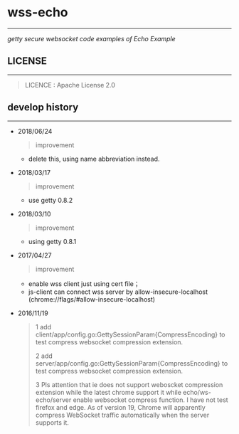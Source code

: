 # wss-echo #
---
*getty secure websocket code examples of Echo Example*

## LICENSE ##
---

> LICENCE    : Apache License 2.0

## develop history ##
---

- 2018/06/24
    > improvement
    * delete this, using name abbreviation instead.

- 2018/03/17
    > improvement
    * use getty 0.8.2

- 2018/03/10
    > improvement
    * using getty 0.8.1

- 2017/04/27
    > improvement
    * enable wss client just using cert file；
    * js-client can connect wss server by allow-insecure-localhost (chrome://flags/#allow-insecure-localhost)

- 2016/11/19
    > 1 add client/app/config.go:GettySessionParam{CompressEncoding} to test compress websocket compression extension.
    >
    > 2 add server/app/config.go:GettySessionParam{CompressEncoding} to test compress websocket compression extension.
	>
	> 3 Pls attention that ie does not support weboscket compression extension while the latest chrome support it while echo/ws-echo/server enable websocket compress function. I have not test firefox and edge.
	>   As of version 19, Chrome will apparently compress WebSocket traffic automatically when the server supports it.
